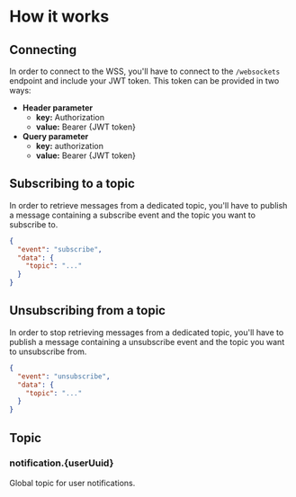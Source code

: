 # How it works

## Connecting

In order to connect to the WSS, you'll have to connect to the `/websockets` endpoint and include your JWT token.
This token can be provided in two ways:

- **Header parameter**
  - **key:** Authorization
  - **value:** Bearer {JWT token}
- **Query parameter**
  - **key:** authorization
  - **value:** Bearer {JWT token}

## Subscribing to a topic

In order to retrieve messages from a dedicated topic, you'll have to publish a message containing a subscribe event and the topic you want to subscribe to.

```json
{
  "event": "subscribe",
  "data": {
    "topic": "..."
  }
}
```

## Unsubscribing from a topic

In order to stop retrieving messages from a dedicated topic, you'll have to publish a message containing a unsubscribe event and the topic you want to unsubscribe from.

```json
{
  "event": "unsubscribe",
  "data": {
    "topic": "..."
  }
}
```

## Topic

### notification.{userUuid}
Global topic for user notifications.
